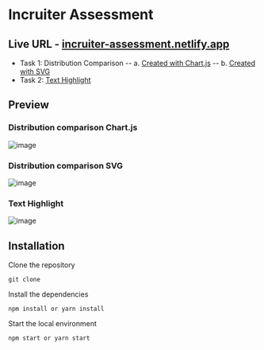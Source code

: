 # Incruiter Assessment
## Live URL - <a href="https://incruiter-assessment.netlify.app/">incruiter-assessment.netlify.app </a>
- Task 1: Distribution Comparison
-- a. <a href="https://incruiter-assessment.netlify.app/barchart-chartjs"> Created with Chart.js</a>
-- b. <a href="https://incruiter-assessment.netlify.app/barchart"> Created with SVG</a>
- Task 2: <a href ="https://incruiter-assessment.netlify.app/highlight-text"> Text Highlight</a>

## Preview

### Distribution comparison Chart.js
![image](https://user-images.githubusercontent.com/73326287/216931433-ce7bc3be-f0ab-4cbe-b687-b3b77cf64205.png)

### Distribution comparison SVG
![image](https://user-images.githubusercontent.com/73326287/216931618-934c24f1-da21-4f52-b003-c096b03a838f.png)

### Text Highlight
![image](https://user-images.githubusercontent.com/73326287/216931672-87463722-d3af-4b4d-bc79-eaf96b2acd02.png)


## Installation
Clone the repository
```
git clone
```
Install the dependencies
```
npm install or yarn install
```

Start the local environment
```
npm start or yarn start
```
